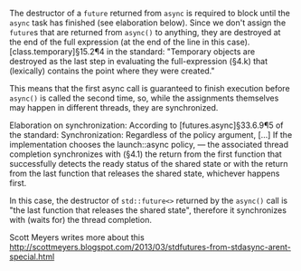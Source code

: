 The destructor of a `future` returned from `async` is required to block until the `async` task has finished (see elaboration below). Since we don't assign the `future`s that are returned from `async()` to anything, they are destroyed at the end of the full expression (at the end of the line in this case). [class.temporary]§15.2¶4 in the standard: "Temporary objects are destroyed as the last step in evaluating the full-expression (§4.k) that (lexically) contains the point where they were created."

This means that the first async call is guaranteed to finish execution before `async()` is called the second time, so, while the assignments themselves may happen in different threads, they are synchronized.

Elaboration on synchronization:
According to [futures.async]§33.6.9¶5 of the standard:
Synchronization: Regardless of the policy argument,
[...]
If the implementation chooses the launch::async policy,
— the associated thread completion synchronizes with (§4.1) the return from the first function that successfully detects the ready status of the shared state or with the return from the last function that releases the shared state, whichever happens first.

In this case, the destructor of `std::future<>` returned by the `async()` call is "the last function that releases the shared state", therefore it synchronizes with (waits for) the thread completion.

Scott Meyers writes more about this <http://scottmeyers.blogspot.com/2013/03/stdfutures-from-stdasync-arent-special.html>
